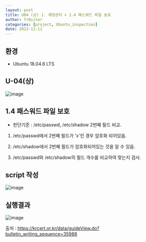 ```yaml
---
layout: post
title: U04 (상) 1. 계정관리 > 1.4 패스워드 파일 보호
author: fr0siter
categories: [project, Ubuntu_inspection]
date: 2022-11-11
---
```

## 환경

 - Ubuntu 18.04.6 LTS

 

## U-04(상)   
![image](https://user-images.githubusercontent.com/116713751/201316492-164bf06e-870d-4f60-8f52-66180fcac48e.png)

 

## 1.4 패스워드 파일 보호

 - 판단기준 : /etc/passwd, /etc/shadow 2번째 필드 비교.

 

1. /etc/passwd에서 2번째 필드가 'x'인 경우 암호화 되어있음.

2. /etc/shadow에서 2번째 필드가 암호화되어있는 것을 알 수 있음.

3. /etc/passwd와 /etc/shadow의 필드 개수를 비교하여 맞는지 검사.

 

 

## script 작성
![image](https://user-images.githubusercontent.com/116713751/201316520-ab6f624a-4123-46ae-89af-54dea15b7289.png)


 

 

## 실행결과
![image](https://user-images.githubusercontent.com/116713751/201316532-55ad7014-cf82-4093-a197-7abf1f4d3d0c.png)


 

 

출처 : https://krcert.or.kr/data/guideView.do?bulletin_writing_sequence=35988
